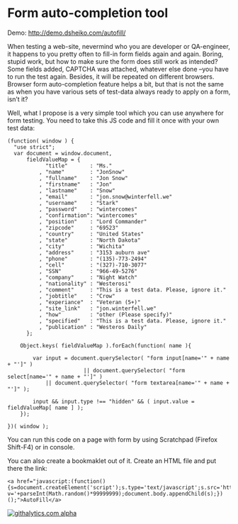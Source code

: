 Form auto-completion tool
========

Demo: http://demo.dsheiko.com/autofill/

When testing a web-site, nevermind who you are developer or QA-engineer, it happens to you pretty often to fill-in form fields again and again. Boring, stupid work, but how to make sure the form does still work as intended? Some fields added, CAPTCHA was attached, whatever else done –you have to run the test again. Besides, it will be repeated on different browsers. Browser form auto-completion feature helps a bit, but that is not the same as when you have various sets of test-data always ready to apply on a form, isn’t it?

Well, what I propose is a very simple tool which you can use anywhere for form testing. You need to take this JS code and fill it once with your own test data:

```
(function( window ) {
  "use strict";
  var document = window.document,
      fieldValueMap = {
            "title"       : "Ms."
          , "name"        : "JonSnow"
          , "fullname"    : "Jon Snow"
          , "firstname"   : "Jon"
          , "lastname"    : "Snow"
          , "email"       : "jon.snow@winterfell.we"
          , "username"    : "Stark"
          , "password"    : "wintercomes"
          , "confirmation": "wintercomes"
          , "position"    : "Lord Commander"
          , "zipcode"     : "69523"
          , "country"     : "United States"
          , "state"       : "North Dakota"
          , "city"        : "Wichita"
          , "address"     : "3153 auburn ave"
          , "phone"       : "(135)-773-2494"
          , "cell"        : "(327)-710-3077"
          , "SSN"         : "966-49-5276"
          , "company"     : "Night Watch"
          , "nationality" : "Westerosi"
          , "comment"     : "This is a test data. Please, ignore it."
          , "jobtitle"    : "Crow"
          , "experiance"  : "Veteran (5+)"
          , "site_link"   : "jon.winterfell.we"
          , "how"         : "other (Please specify)"
          , "specified"   : "This is a test data. Please, ignore it."
          , "publication" : "Westeros Daily"
      };

    Object.keys( fieldValueMap ).forEach(function( name ){

        var input = document.querySelector( "form input[name='" + name + "']" )
						|| document.querySelector( "form select[name='" + name + "']" )
            || document.querySelector( "form textarea[name='" + name + "']" );

        input && input.type !== "hidden" && ( input.value = fieldValueMap[ name ] );
    });

})( window );
```

You can run this code on a page with form by using Scratchpad (Firefox Shift-F4) or in console.

You can also create a bookmaklet out of it. Create an HTML file and put there the link:

    <a href="javascript:(function(){s=document.createElement('script');s.type='text/javascript';s.src='http://demo.dsheiko.com/autofill/src/autofill.js?v='+parseInt(Math.random()*99999999);document.body.appendChild(s);})();">AutoFill</a>


[![githalytics.com alpha](https://cruel-carlota.pagodabox.com/a4a969331cc66c6583eb245aa3e24186 "githalytics.com")](http://githalytics.com/dsheiko/autofill)